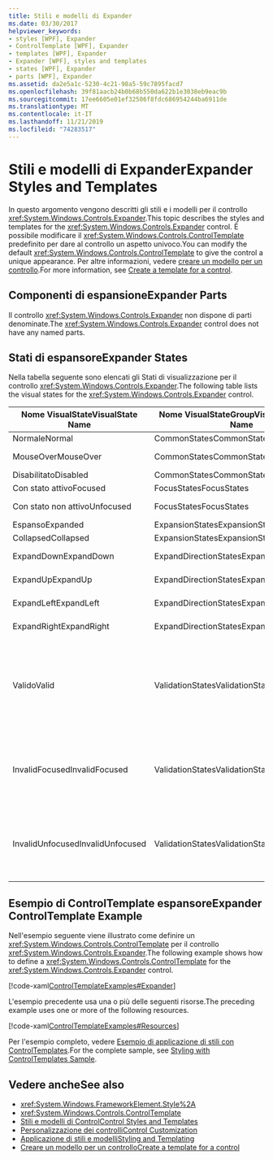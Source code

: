 ```yaml
---
title: Stili e modelli di Expander
ms.date: 03/30/2017
helpviewer_keywords:
- styles [WPF], Expander
- ControlTemplate [WPF], Expander
- templates [WPF], Expander
- Expander [WPF], styles and templates
- states [WPF], Expander
- parts [WPF], Expander
ms.assetid: da2e5a1c-5230-4c21-98a5-59c7895facd7
ms.openlocfilehash: 39f81aacb24b0b68b550da622b1e3038eb9eac9b
ms.sourcegitcommit: 17ee6605e01ef32506f8fdc686954244ba6911de
ms.translationtype: MT
ms.contentlocale: it-IT
ms.lasthandoff: 11/21/2019
ms.locfileid: "74283517"
---
```

# <a name="expander-styles-and-templates"></a><span data-ttu-id="10f48-102">Stili e modelli di Expander</span><span class="sxs-lookup"><span data-stu-id="10f48-102">Expander Styles and Templates</span></span>
<span data-ttu-id="10f48-103">In questo argomento vengono descritti gli stili e i modelli per il controllo <xref:System.Windows.Controls.Expander>.</span><span class="sxs-lookup"><span data-stu-id="10f48-103">This topic describes the styles and templates for the <xref:System.Windows.Controls.Expander> control.</span></span> <span data-ttu-id="10f48-104">È possibile modificare il <xref:System.Windows.Controls.ControlTemplate> predefinito per dare al controllo un aspetto univoco.</span><span class="sxs-lookup"><span data-stu-id="10f48-104">You can modify the default <xref:System.Windows.Controls.ControlTemplate> to give the control a unique appearance.</span></span> <span data-ttu-id="10f48-105">Per altre informazioni, vedere [creare un modello per un controllo](../../../desktop-wpf/themes/how-to-create-apply-template.md).</span><span class="sxs-lookup"><span data-stu-id="10f48-105">For more information, see [Create a template for a control](../../../desktop-wpf/themes/how-to-create-apply-template.md).</span></span>  
  
## <a name="expander-parts"></a><span data-ttu-id="10f48-106">Componenti di espansione</span><span class="sxs-lookup"><span data-stu-id="10f48-106">Expander Parts</span></span>  
 <span data-ttu-id="10f48-107">Il controllo <xref:System.Windows.Controls.Expander> non dispone di parti denominate.</span><span class="sxs-lookup"><span data-stu-id="10f48-107">The <xref:System.Windows.Controls.Expander> control does not have any named parts.</span></span>  
  
## <a name="expander-states"></a><span data-ttu-id="10f48-108">Stati di espansore</span><span class="sxs-lookup"><span data-stu-id="10f48-108">Expander States</span></span>  
 <span data-ttu-id="10f48-109">Nella tabella seguente sono elencati gli Stati di visualizzazione per il controllo <xref:System.Windows.Controls.Expander>.</span><span class="sxs-lookup"><span data-stu-id="10f48-109">The following table lists the visual states for the <xref:System.Windows.Controls.Expander> control.</span></span>  
  
|<span data-ttu-id="10f48-110">Nome VisualState</span><span class="sxs-lookup"><span data-stu-id="10f48-110">VisualState Name</span></span>|<span data-ttu-id="10f48-111">Nome VisualStateGroup</span><span class="sxs-lookup"><span data-stu-id="10f48-111">VisualStateGroup Name</span></span>|<span data-ttu-id="10f48-112">Descrizione</span><span class="sxs-lookup"><span data-stu-id="10f48-112">Description</span></span>|  
|-|-|-|  
|<span data-ttu-id="10f48-113">Normale</span><span class="sxs-lookup"><span data-stu-id="10f48-113">Normal</span></span>|<span data-ttu-id="10f48-114">CommonStates</span><span class="sxs-lookup"><span data-stu-id="10f48-114">CommonStates</span></span>|<span data-ttu-id="10f48-115">Lo stato predefinito.</span><span class="sxs-lookup"><span data-stu-id="10f48-115">The default state.</span></span>|  
|<span data-ttu-id="10f48-116">MouseOver</span><span class="sxs-lookup"><span data-stu-id="10f48-116">MouseOver</span></span>|<span data-ttu-id="10f48-117">CommonStates</span><span class="sxs-lookup"><span data-stu-id="10f48-117">CommonStates</span></span>|<span data-ttu-id="10f48-118">Il puntatore del mouse è posizionato sul controllo.</span><span class="sxs-lookup"><span data-stu-id="10f48-118">The mouse pointer is positioned over the control.</span></span>|  
|<span data-ttu-id="10f48-119">Disabilitato</span><span class="sxs-lookup"><span data-stu-id="10f48-119">Disabled</span></span>|<span data-ttu-id="10f48-120">CommonStates</span><span class="sxs-lookup"><span data-stu-id="10f48-120">CommonStates</span></span>|<span data-ttu-id="10f48-121">Il controllo è disabilitato.</span><span class="sxs-lookup"><span data-stu-id="10f48-121">The control is disabled.</span></span>|  
|<span data-ttu-id="10f48-122">Con stato attivo</span><span class="sxs-lookup"><span data-stu-id="10f48-122">Focused</span></span>|<span data-ttu-id="10f48-123">FocusStates</span><span class="sxs-lookup"><span data-stu-id="10f48-123">FocusStates</span></span>|<span data-ttu-id="10f48-124">Il controllo ha lo stato attivo.</span><span class="sxs-lookup"><span data-stu-id="10f48-124">The control has focus.</span></span>|  
|<span data-ttu-id="10f48-125">Con stato non attivo</span><span class="sxs-lookup"><span data-stu-id="10f48-125">Unfocused</span></span>|<span data-ttu-id="10f48-126">FocusStates</span><span class="sxs-lookup"><span data-stu-id="10f48-126">FocusStates</span></span>|<span data-ttu-id="10f48-127">Il controllo non ha lo stato attivo.</span><span class="sxs-lookup"><span data-stu-id="10f48-127">The control does not have focus.</span></span>|  
|<span data-ttu-id="10f48-128">Espanso</span><span class="sxs-lookup"><span data-stu-id="10f48-128">Expanded</span></span>|<span data-ttu-id="10f48-129">ExpansionStates</span><span class="sxs-lookup"><span data-stu-id="10f48-129">ExpansionStates</span></span>|<span data-ttu-id="10f48-130">Il controllo è espanso.</span><span class="sxs-lookup"><span data-stu-id="10f48-130">The control is expanded.</span></span>|  
|<span data-ttu-id="10f48-131">Collapsed</span><span class="sxs-lookup"><span data-stu-id="10f48-131">Collapsed</span></span>|<span data-ttu-id="10f48-132">ExpansionStates</span><span class="sxs-lookup"><span data-stu-id="10f48-132">ExpansionStates</span></span>|<span data-ttu-id="10f48-133">Il controllo non è espanso.</span><span class="sxs-lookup"><span data-stu-id="10f48-133">The control is not expanded.</span></span>|  
|<span data-ttu-id="10f48-134">ExpandDown</span><span class="sxs-lookup"><span data-stu-id="10f48-134">ExpandDown</span></span>|<span data-ttu-id="10f48-135">ExpandDirectionStates</span><span class="sxs-lookup"><span data-stu-id="10f48-135">ExpandDirectionStates</span></span>|<span data-ttu-id="10f48-136">Il controllo si espande verso il basso.</span><span class="sxs-lookup"><span data-stu-id="10f48-136">The control expands down.</span></span>|  
|<span data-ttu-id="10f48-137">ExpandUp</span><span class="sxs-lookup"><span data-stu-id="10f48-137">ExpandUp</span></span>|<span data-ttu-id="10f48-138">ExpandDirectionStates</span><span class="sxs-lookup"><span data-stu-id="10f48-138">ExpandDirectionStates</span></span>|<span data-ttu-id="10f48-139">Il controllo si espande verso l'alto.</span><span class="sxs-lookup"><span data-stu-id="10f48-139">The control expands up.</span></span>|  
|<span data-ttu-id="10f48-140">ExpandLeft</span><span class="sxs-lookup"><span data-stu-id="10f48-140">ExpandLeft</span></span>|<span data-ttu-id="10f48-141">ExpandDirectionStates</span><span class="sxs-lookup"><span data-stu-id="10f48-141">ExpandDirectionStates</span></span>|<span data-ttu-id="10f48-142">Il controllo si espande verso sinistra.</span><span class="sxs-lookup"><span data-stu-id="10f48-142">The control expands left.</span></span>|  
|<span data-ttu-id="10f48-143">ExpandRight</span><span class="sxs-lookup"><span data-stu-id="10f48-143">ExpandRight</span></span>|<span data-ttu-id="10f48-144">ExpandDirectionStates</span><span class="sxs-lookup"><span data-stu-id="10f48-144">ExpandDirectionStates</span></span>|<span data-ttu-id="10f48-145">Il controllo si espande a destra.</span><span class="sxs-lookup"><span data-stu-id="10f48-145">The control expands right.</span></span>|  
|<span data-ttu-id="10f48-146">Valido</span><span class="sxs-lookup"><span data-stu-id="10f48-146">Valid</span></span>|<span data-ttu-id="10f48-147">ValidationStates</span><span class="sxs-lookup"><span data-stu-id="10f48-147">ValidationStates</span></span>|<span data-ttu-id="10f48-148">Il controllo Usa la classe <xref:System.Windows.Controls.Validation> e la proprietà <xref:System.Windows.Controls.Validation.HasError%2A?displayProperty=nameWithType> associata è `false`.</span><span class="sxs-lookup"><span data-stu-id="10f48-148">The control uses the <xref:System.Windows.Controls.Validation> class and the <xref:System.Windows.Controls.Validation.HasError%2A?displayProperty=nameWithType> attached property is `false`.</span></span>|  
|<span data-ttu-id="10f48-149">InvalidFocused</span><span class="sxs-lookup"><span data-stu-id="10f48-149">InvalidFocused</span></span>|<span data-ttu-id="10f48-150">ValidationStates</span><span class="sxs-lookup"><span data-stu-id="10f48-150">ValidationStates</span></span>|<span data-ttu-id="10f48-151">Il <xref:System.Windows.Controls.Validation.HasError%2A?displayProperty=nameWithType> proprietà associata è `true` il controllo ha lo stato attivo.</span><span class="sxs-lookup"><span data-stu-id="10f48-151">The <xref:System.Windows.Controls.Validation.HasError%2A?displayProperty=nameWithType> attached property is `true` has the control has focus.</span></span>|  
|<span data-ttu-id="10f48-152">InvalidUnfocused</span><span class="sxs-lookup"><span data-stu-id="10f48-152">InvalidUnfocused</span></span>|<span data-ttu-id="10f48-153">ValidationStates</span><span class="sxs-lookup"><span data-stu-id="10f48-153">ValidationStates</span></span>|<span data-ttu-id="10f48-154">Il <xref:System.Windows.Controls.Validation.HasError%2A?displayProperty=nameWithType> proprietà associata è `true` ha il controllo non ha lo stato attivo.</span><span class="sxs-lookup"><span data-stu-id="10f48-154">The <xref:System.Windows.Controls.Validation.HasError%2A?displayProperty=nameWithType> attached property is `true` has the control does not have focus.</span></span>|  
  
## <a name="expander-controltemplate-example"></a><span data-ttu-id="10f48-155">Esempio di ControlTemplate espansore</span><span class="sxs-lookup"><span data-stu-id="10f48-155">Expander ControlTemplate Example</span></span>  
 <span data-ttu-id="10f48-156">Nell'esempio seguente viene illustrato come definire un <xref:System.Windows.Controls.ControlTemplate> per il controllo <xref:System.Windows.Controls.Expander>.</span><span class="sxs-lookup"><span data-stu-id="10f48-156">The following example shows how to define a <xref:System.Windows.Controls.ControlTemplate> for the <xref:System.Windows.Controls.Expander> control.</span></span>  
  
 [!code-xaml[ControlTemplateExamples#Expander](~/samples/snippets/csharp/VS_Snippets_Wpf/ControlTemplateExamples/CS/resources/expander.xaml#expander)]  
  
 <span data-ttu-id="10f48-157">L'esempio precedente usa una o più delle seguenti risorse.</span><span class="sxs-lookup"><span data-stu-id="10f48-157">The preceding example uses one or more of the following resources.</span></span>  
  
 [!code-xaml[ControlTemplateExamples#Resources](~/samples/snippets/csharp/VS_Snippets_Wpf/ControlTemplateExamples/CS/resources/shared.xaml#resources)]  
  
 <span data-ttu-id="10f48-158">Per l'esempio completo, vedere [Esempio di applicazione di stili con ControlTemplates](https://github.com/Microsoft/WPF-Samples/tree/master/Styles%20&%20Templates/IntroToStylingAndTemplating).</span><span class="sxs-lookup"><span data-stu-id="10f48-158">For the complete sample, see [Styling with ControlTemplates Sample](https://github.com/Microsoft/WPF-Samples/tree/master/Styles%20&%20Templates/IntroToStylingAndTemplating).</span></span>  
  
## <a name="see-also"></a><span data-ttu-id="10f48-159">Vedere anche</span><span class="sxs-lookup"><span data-stu-id="10f48-159">See also</span></span>

- <xref:System.Windows.FrameworkElement.Style%2A>
- <xref:System.Windows.Controls.ControlTemplate>
- [<span data-ttu-id="10f48-160">Stili e modelli di Control</span><span class="sxs-lookup"><span data-stu-id="10f48-160">Control Styles and Templates</span></span>](control-styles-and-templates.md)
- [<span data-ttu-id="10f48-161">Personalizzazione dei controlli</span><span class="sxs-lookup"><span data-stu-id="10f48-161">Control Customization</span></span>](control-customization.md)
- [<span data-ttu-id="10f48-162">Applicazione di stili e modelli</span><span class="sxs-lookup"><span data-stu-id="10f48-162">Styling and Templating</span></span>](../../../desktop-wpf/fundamentals/styles-templates-overview.md)
- [<span data-ttu-id="10f48-163">Creare un modello per un controllo</span><span class="sxs-lookup"><span data-stu-id="10f48-163">Create a template for a control</span></span>](../../../desktop-wpf/themes/how-to-create-apply-template.md)
